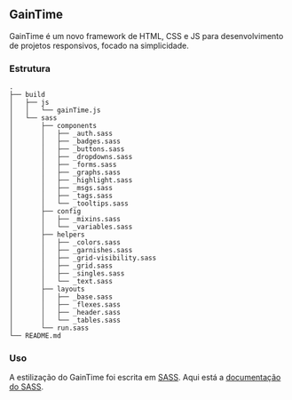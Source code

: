 ## GainTime
GainTime é um novo framework de HTML, CSS e JS para desenvolvimento de projetos responsivos, focado na simplicidade.

### Estrutura
```
.
├── build
│   ├── js
│   │   └── gainTime.js
│   └── sass
│       ├── components
│       │   ├── _auth.sass
│       │   ├── _badges.sass
│       │   ├── _buttons.sass
│       │   ├── _dropdowns.sass
│       │   ├── _forms.sass
│       │   ├── _graphs.sass
│       │   ├── _highlight.sass
│       │   ├── _msgs.sass
│       │   ├── _tags.sass
│       │   └── _tooltips.sass
│       ├── config
│       │   ├── _mixins.sass
│       │   └── _variables.sass
│       ├── helpers
│       │   ├── _colors.sass
│       │   ├── _garnishes.sass
│       │   ├── _grid-visibility.sass
│       │   ├── _grid.sass
│       │   ├── _singles.sass
│       │   └── _text.sass
│       ├── layouts
│       │   ├── _base.sass
│       │   ├── _flexes.sass
│       │   ├── _header.sass
│       │   └── _tables.sass
│       └── run.sass
└── README.md
```

### Uso

A estilização do GainTime foi escrita em [SASS](http://sass-lang.com/). Aqui está a [documentação do SASS](http://sass-lang.com/documentation/file.SASS_REFERENCE.html).
